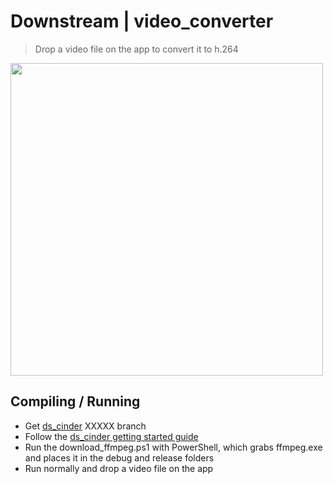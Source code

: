 # Downstream | video_converter

> Drop a video file on the app to convert it to h.264

<img src="./docs/screenshot.png" height = "500px" />

## Compiling / Running

* Get [ds_cinder](https://github.com/Downstream/ds_cinder) XXXXX branch
* Follow the [ds_cinder getting started guide](https://github.com/Downstream/ds_cinder/)
* Run the download_ffmpeg.ps1 with PowerShell, which grabs ffmpeg.exe and places it in the debug and release folders
* Run normally and drop a video file on the app
